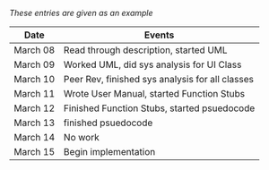*These entries are given as an example*

| Date      | Events
|-----------|--------------------
| March 08  | Read through description, started UML
| March 09  | Worked UML, did sys analysis for UI Class
| March 10  | Peer Rev, finished sys analysis for all classes
| March 11  | Wrote User Manual, started Function Stubs
| March 12  | Finished Function Stubs, started psuedocode
| March 13  | finished psuedocode
| March 14  | No work
| March 15  | Begin implementation
